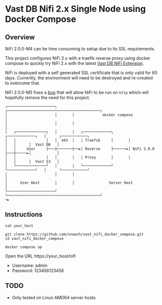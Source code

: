 # Vast DB Nifi 2.x Single Node using Docker Compose

## Overview

NiFi 2.0.0-M4 can be time consuming to setup due to its SSL requirements.

This project configures NiFi 2.x with a traefik reverse proxy using docker compose to quickly try NiFi 2.x with the latest [Vast DB NiFi Extension](https://github.com/vast-data/vastdb_nifi).

NiFi is deployed with a self generated SSL certificate that is only valid for 60 days.  Currently, the environment will need to be destroyed and re-created to overcome that.

NiFi 2.0.0-M5 fixes a [bug](https://issues.apache.org/jira/browse/NIFI-13680) that will allow NiFi to be run on `http` which will hopefully remove the need for this project.

```
┌──────────────────────┐       ┌───────────────────────────────────────────┐                    
│                      │       │             docker compose                │                    
│                      │       │                                           │                    
│   ┌──────────────┐   │       │   ┌─────────────┐       ┌─────────────┐   │      ┌────────────┐
│   │              │   │  443  │   │ Traefik     │       │             │   │      │  Vast DB   │
│   │     User     ├───┼───────┼──►│ Reverse     ├──────►│ NiFi 2.0.0  ├───┼─────►│            │
│   │              │   │       │   │ Proxy       │       │             │   │      │  Vast S3   │
│   └──────────────┘   │       │   └─────────────┘       └─────────────┘   │      └────────────┘
│                      │       │                                           │                    
│      User Host       │       │                Server Host                │                    
└──────────────────────┘       └───────────────────────────────────────────┘                                                                                           ─►                 
```


## Instructions

```
ssh your_host

git clone https://github.com/snowch/vast_nifi_docker_compose.git
cd vast_nifi_docker_compose

docker compose up
```

Open the URL https://your_host/nifi

- Username: admin
- Password: 123456123456

## TODO

- Only tested on Linux AMD64 server hosts
